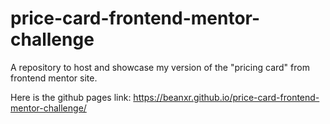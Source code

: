 # price-card-frontend-mentor-challenge
A repository to host and showcase my version of the "pricing card" from frontend mentor site.

Here is the github pages link: 
https://beanxr.github.io/price-card-frontend-mentor-challenge/

